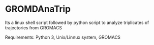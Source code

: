 # GROMDAnaTrip
Its a linux shell script followed by python script to analyze triplicates of trajectories from GROMACS


Requirements:
Python 3,
Unix/Linnux system,
GROMACS
